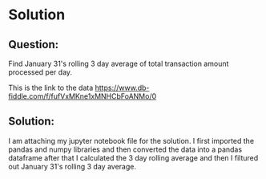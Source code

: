 # Solution

## Question:
Find January 31's rolling 3 day average of total transaction amount processed per day.

This is the link to the data
https://www.db-fiddle.com/f/fufVxMKne1xMNHCbFoANMo/0

## Solution:
I am attaching my jupyter notebook file for the solution.
I first imported the pandas and numpy libraries and then converted the data into a pandas dataframe after that I calculated the 3 day rolling average and then I filtured out January 31's rolling 3 day average.
